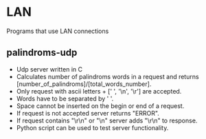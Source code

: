 # LAN
Programs that use LAN connections

## palindroms-udp

- Udp server written in C
- Calculates number of palindroms words in a request and returns [number_of_palindroms]/[total_words_number].
- Only request with ascii letters + [' ', '\n', '\r'] are accepted.
- Words have to be separated by ' '.
- Space cannot be inserted on the begin or end of a request.
- If request is not accepted server returns "ERROR".
- If request contains "\r\n" or "\n" server adds "\r\n" to response.
- Python script can be used to test server functionality.
